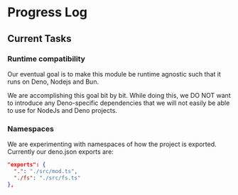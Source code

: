 # Progress Log

## Current Tasks

### Runtime compatibility

Our eventual goal is to make this module be runtime agnostic such that it runs on Deno, Nodejs and Bun.

We are accomplishing this goal bit by bit. While doing this, we DO NOT want to introduce any Deno-specific dependencies
that we will not easily be able to use for NodeJs and Deno projects.

### Namespaces

We are experimenting with namespaces of how the project is exported. Currently our deno.json exports are:

```json
"exports": {
  ".": "./src/mod.ts",
  "./fs": "./src/fs.ts"
},
```
